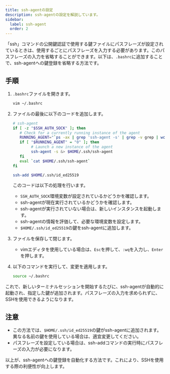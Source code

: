 ```yaml
---
title: ssh-agentの設定
description: ssh-agentの設定を解説しています。
sidebar:
  label: ssh-agent
  order: 2
---
```


「ssh」コマンドの公開鍵認証で使用する鍵ファイルにパスフレーズが設定されているときは、使用するごとにパスフレーズを入力する必要があります。このパスフレーズの入力を省略することができます。以下は、`.bashrc`に追加することで、ssh-agentへの鍵登録を省略する方法です。

## 手順

1. `.bashrc`ファイルを開きます。

   ```bash
   vim ~/.bashrc
   ```

2. ファイルの最後に以下のコードを追加します。

   ```bash
   # ssh-agent
   if [ -z "$SSH_AUTH_SOCK" ]; then
      # Check for a currently running instance of the agent
      RUNNING_AGENT="`ps -ax | grep 'ssh-agent -s' | grep -v grep | wc -l | tr -d '[:space:]'`"
      if [ "$RUNNING_AGENT" = "0" ]; then
           # Launch a new instance of the agent
           ssh-agent -s &> $HOME/.ssh/ssh-agent
      fi
      eval `cat $HOME/.ssh/ssh-agent`
   fi

   ssh-add $HOME/.ssh/id_ed25519
   ```

   このコードは以下の処理を行います。
   - `SSH_AUTH_SOCK`環境変数が設定されているかどうかを確認します。
   - ssh-agentが現在実行されているかどうかを確認します。
   - ssh-agentが実行されていない場合は、新しいインスタンスを起動します。
   - ssh-agentの情報を評価して、必要な環境変数を設定します。
   - `$HOME/.ssh/id_ed25519`の鍵をssh-agentに追加します。

3. ファイルを保存して閉じます。
   - vimエディタを使用している場合は、`Esc`を押して、`:wq`を入力し、`Enter`を押します。

4. 以下のコマンドを実行して、変更を適用します。

   ```bash
   source ~/.bashrc
   ```

これで、新しいターミナルセッションを開始するたびに、ssh-agentが自動的に起動され、指定した鍵が追加されます。パスフレーズの入力を求められずに、SSHを使用できるようになります。

## 注意

- この方法では、`$HOME/.ssh/id_ed25519`の鍵がssh-agentに追加されます。異なる名前の鍵を使用している場合は、適宜変更してください。
- パスフレーズを設定している場合は、ssh-addコマンドの実行時にパスフレーズの入力が必要になります。

以上が、ssh-agentへの鍵登録を自動化する方法です。これにより、SSHを使用する際の利便性が向上します。
